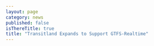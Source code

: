 ```yaml
---
layout: page
category: news
published: false
isThereTitle: true
title: "Transitland Expands to Support GTFS-Realtime"
---
```

